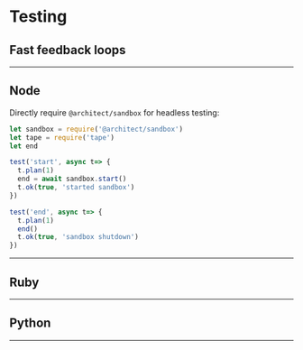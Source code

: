 # Testing
## Fast feedback loops 
---

## Node

Directly require `@architect/sandbox` for headless testing:

```javascript
let sandbox = require('@architect/sandbox')
let tape = require('tape')
let end

test('start', async t=> {
  t.plan(1)
  end = await sandbox.start()
  t.ok(true, 'started sandbox')
})

test('end', async t=> {
  t.plan(1)
  end()
  t.ok(true, 'sandbox shutdown')
})
```

---

## Ruby

---
## Python

---
